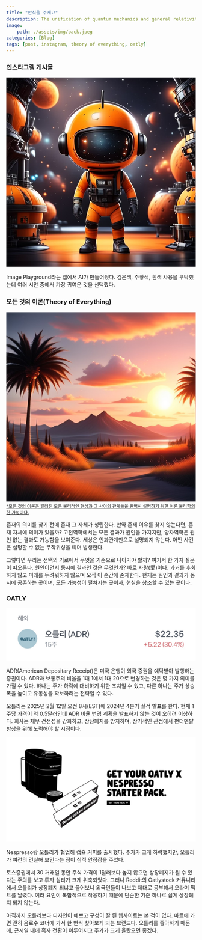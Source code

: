 ```yaml
---
title: "안식을 주세요"
description: The unification of quantum mechanics and general relativity
image: 
    path: ./assets/img/back.jpeg
categories: [Blog]
tags: [post, instagram, theory of everything, oatly]
---
```



### 인스타그램 게시물 

![post](./assets/img/post.jpeg)

Image Playground라는 앱에서 AI가 만들어줬다. 검은색, 주황색, 흰색 사용을 부탁했는데 여러 시안 중에서 가장 귀여운 것을 선택했다. 
<br>



### 모든 것의 이론(Theory of Everything)

![present](./assets/img/presence.jpeg)
<small><a href="https://ko.wikipedia.org/wiki/%EB%AA%A8%EB%93%A0_%EA%B2%83%EC%9D%98_%EC%9D%B4%EB%A1%A0">
    *모든 것의 이론은 알려진 모든 물리적인 현상과 그 사이의 관계들을 완벽히 설명하기 위한 이론 물리학의 한 가설이다. 
</a></small>

존재의 의미를 찾기 전에 존재 그 자체가 성립한다. 만약 존재 이유를 찾지 않는다면, 존재 자체에 의미가 있을까?
고전역학에서는 모든 결과가 원인을 가지지만, 양자역학은 원인 없는 결과도 가능함을 보여준다. 세상은 인과관계만으로 설명되지 않는다. 어떤 사건은 설명할 수 없는 무작위성을 띠며 발생한다.

그렇다면 우리는 선택의 기로에서 무엇을 기준으로 나아가야 할까? 여기서 한 가지 질문이 떠오른다. 원인이면서 동시에 결과인 것은 무엇인가? 바로 사랑(愛)이다. 과거를 후회하지 않고 미래를 두려워하지 않으며 오직 이 순간에 존재한다.
현재는 원인과 결과가 동시에 공존하는 곳이며, 모든 가능성이 펼쳐지는 곳이자, 현실을 창조할 수 있는 곳이다. 



### OATLY

![oatly](./assets/img/oatly.jpeg)

ADR(American Depositary Receipt)은 미국 은행이 외국 증권을 예탁받아 발행하는 증권이다. ADR과 보통주의 비율을 1대 1에서 1대 20으로 변경하는 것은 몇 가지 의미를 가질 수 있다. 하나는 주가 하락에 대비하기 위한 조치일 수 있고, 다른 하나는 주가 상승폭을 높이고 유동성을 확보하려는 전략일 수 있다.

오틀리는 2025년 2월 12일 오전 8시(EST)에 2024년 4분기 실적 발표를 한다. 현재 1주당 가격이 약 0.5달러인데 ADR 비율 변경 계획을 발표하지 않는 것이 오히려 이상하다. 회사는 재무 건전성을 강화하고, 상장폐지를 방지하며, 장기적인 관점에서 펀더멘탈 향상을 위해 노력해야 할 시점이다.


![nespresso](./assets/img/nespresso.png)

Nespresso랑 오틀리가 협업해 캡슐 커피를 출시했다. 주가가 크게 하락했지만, 오틀리가 여전히 건실해 보인다는 점이 심적 안정감을 주었다. 

토스증권에서 30 거래일 동안 주식 가격이 1달러보다 높지 않으면 상장폐지가 될 수 있다는 주의를 보고 투자 심리가 크게 위축되었다. 그러나 Reddit의 Oatlystock 커뮤니티에서 오틀리가 상장폐지 되냐고 물어보니 외국인들이 나보고 제대로 공부해서 오라며 팩트를 날렸다. 여러 요인이 복합적으로 작용하기 때문에 단순한 기준 하나로 쉽게 상장폐지 되지 않는다. 

아직까지 오틀리보다 디자인이 예쁘고 구성이 잘 된 웹사이트는 본 적이 없다. 마트에 가면 괜히 음료수 코너에 가서 한 번씩 찾아보게 되는 브랜드다. 오틀리를 좋아하기 때문에, 근시일 내에 흑자 전환이 이루어지고 주가가 크게 올랐으면 좋겠다. 









